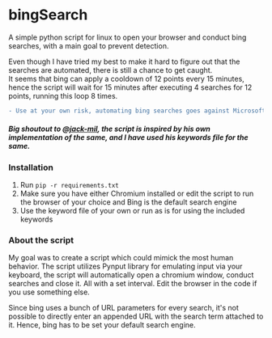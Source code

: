 # bingSearch

A simple python script for linux to open your browser and conduct bing searches, with a main goal to prevent detection.

Even though I have tried my best to make it hard to figure out that the searches are automated, there is still a chance to get caught.<br>
It seems that bing can apply a cooldown of 12 points every 15 minutes, hence the script will wait for 15 minutes after executing 4 searches for 12 points, running this loop 8 times.

```diff
- Use at your own risk, automating bing searches goes against Microsoft's ToS
```

##### Big shoutout to @[jack-mil](https://github.com/jack-mil), the script is inspired by his own implementation of the same, and I have used his keywords file for the same.


### Installation
1. Run `pip -r requirements.txt`
2. Make sure you have either Chromium installed or edit the script to run the browser of your choice and Bing is the default search engine
3. Use the keyword file of your own or run as is for using the included keywords

### About the script

My goal was to create a script which could mimick the most human behavior. 
The script utilizes Pynput library for emulating input via your keyboard, the script will automatically open a chromium window, conduct searches and close it. All with a set interval. Edit the browser in the code if you use something else.

Since bing uses a bunch of URL parameters for every search, it's not possible to directly enter an appended URL with the search term attached to it. Hence, bing has to be set your default search engine.
